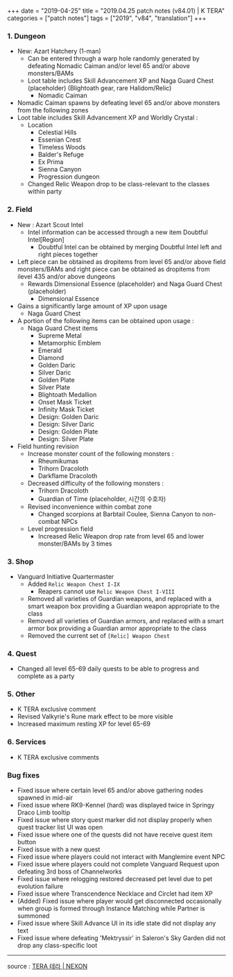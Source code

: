 +++
date = "2019-04-25"
title = "2019.04.25 patch notes (v84.01) | K TERA"
categories = ["patch notes"]
tags = ["2019", "v84", "translation"]
+++

### 1. Dungeon
- New: Azart Hatchery (1-man)
  - Can be entered through a warp hole randomly generated by defeating Nomadic Caiman and/or level 65 and/or above monsters/BAMs
  - Loot table includes Skill Advancement XP and Naga Guard Chest (placeholder) (Blightoath gear, rare Halidom/Relic)
    - Nomadic Caiman
- Nomadic Caiman spawns by defeating level 65 and/or above monsters from the following zones
- Loot table includes Skill Advancement XP and Worldly Crystal :
  - Location
    - Celestial Hills
    - Essenian Crest
    - Timeless Woods
    - Balder's Refuge
    - Ex Prima
    - Sienna Canyon
    - Progression dungeon
  - Changed Relic Weapon drop to be class-relevant to the classes within party

### 2. Field
- New : Azart Scout Intel
  - Intel information can be accessed through a new item Doubtful Intel[Region]
    - Doubtful Intel can be obtained by merging Doubtful Intel left and right pieces together
- Left piece can be obtained as dropitems from level 65 and/or above field monsters/BAMs and right piece can be obtained as dropitems from ilevel 435 and/or above dungeons
  - Rewards Dimensional Essence (placeholder) and Naga Guard Chest (placeholder)
    - Dimensional Essence
- Gains a significantly large amount of XP upon usage
  - Naga Guard Chest
- A portion of the following items can be obtained upon usage :
  - Naga Guard Chest items
    - Supreme Metal
    - Metamorphic Emblem
    - Emerald
    - Diamond
    - Golden Daric
    - Silver Daric
    - Golden Plate
    - Silver Plate
    - Blightoath Medallion
    - Onset Mask Ticket
    - Infinity Mask Ticket
    - Design: Golden Daric
    - Design: Silver Daric
    - Design: Golden Plate
    - Design: Silver Plate
- Field hunting revision
  - Increase monster count of the following monsters :
    - Rheumikumas
    - Trihorn Dracoloth
    - Darkflame Dracoloth
  - Decreased difficulty of the following monsters :
    - Trihorn Dracoloth
    - Guardian of Time (placeholder, 시간의 수호자)
  - Revised inconvenience within combat zone
    - Changed scorpions at Barbtail Coulee, Sienna Canyon to non-combat NPCs
  - Level progression field
    - Increased Relic Weapon drop rate from level 65 and lower monster/BAMs by 3 times

### 3. Shop
- Vanguard Initiative Quartermaster
  - Added `Relic Weapon Chest I-IX`
    - Reapers cannot use `Relic Weapon Chest I-VIII`
  - Removed all varieties of Guardian weapons, and replaced with a smart weapon box providing a Guardian weapon appropriate to the class
  - Removed all varieties of Guardian armors, and replaced with a smart armor box providing a Guardian armor appropriate to the class
  - Removed the current set of `[Relic] Weapon Chest`

### 4. Quest
- Changed all level 65-69 daily quests to be able to progress and complete as a party

### 5. Other
- K TERA exclusive comment
- Revised Valkyrie's Rune mark effect to be more visible
- Increased maximum resting XP for level 65-69

### 6. Services
- K TERA exclusive comments

### Bug fixes
- Fixed issue where certain level 65 and/or above gathering nodes spawned in mid-air
- Fixed issue where RK9-Kennel (hard) was displayed twice in Springy Draco Limb tooltip
- Fixed issue where story quest marker did not display properly when quest tracker list UI was open
- Fixed issue where one of the quests did not have receive quest item button
- Fixed issue with a new quest
- Fixed issue where players could not interact with Manglemire event NPC
- Fixed issue where players could not complete Vanguard Request upon defeating 3rd boss of Channelworks
- Fixed issue where relogging restored decreased pet level due to pet evolution failure
- Fixed issue where Transcendence Necklace and Circlet had item XP
- (Added) Fixed issue where player would get disconnected occasionally when group is formed through Instance Matching while Partner is summoned
- Fixed issue where Skill Advance UI in its idle state did not display any text
- Fixed issue where defeating 'Mektryssir' in Saleron's Sky Garden did not drop any class-specific loot

----

source : [TERA 테라 | NEXON](http://tera.nexon.com/news/update/view.aspx?n4articlesn=390)
